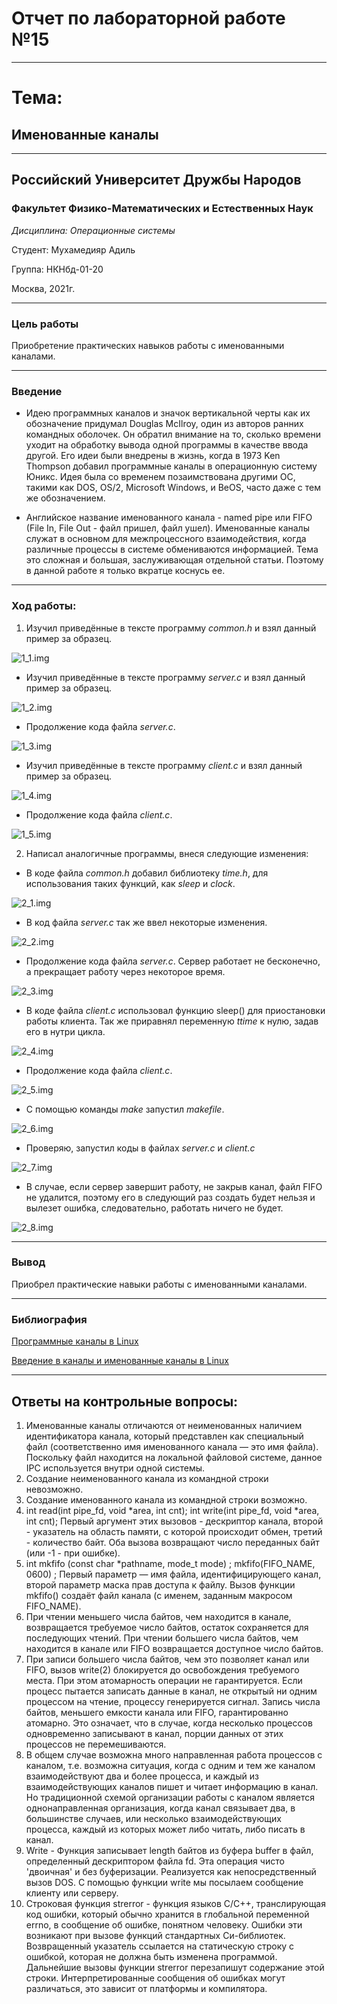 # Отчет по лабораторной работе №15

----

# Тема:
## Именованные каналы

----

## Российский Университет Дружбы Народов

### Факультет Физико-Математических и Естественных Наук

*Дисциплина: Операционные системы*

Студент: Мухамедияр Адиль

Группа: НКНбд-01-20

Москва, 2021г.

----

### Цель работы

Приобретение практических навыков работы с именованными каналами.

----

### Введение

* Идею программных каналов и значок вертикальной черты как их обозначение придумал Douglas McIlroy, один из авторов ранних командных оболочек. Он обратил внимание на то, сколько времени уходит на обработку вывода одной программы в качестве ввода другой. Его идеи были внедрены в жизнь, когда в 1973 Ken Thompson добавил программные каналы в операционную систему Юникс. Идея была со временем позаимствована другими ОС, такими как DOS, OS/2, Microsoft Windows, и BeOS, часто даже с тем же обозначением.

* Английское название именованного канала - named pipe или FIFO (File In, File Out - файл пришел, файл ушел). Именованные каналы служат в основном для межпроцессного взаимодействия, когда различные процессы в системе обмениваются информацией. Тема это сложная и большая, заслуживающая отдельной статьи. Поэтому в данной работе я только вкратце коснусь ее.

----

### Ход работы:

1. Изучил приведённые в тексте программу *common.h* и взял данный пример за образец.

![1_1.img](https://github.com/adil-cpu/OS_/blob/main/lab15/img/1_1.PNG?raw=true)

* Изучил приведённые в тексте программу *server.c* и взял данный пример за образец.

![1_2.img](https://github.com/adil-cpu/OS_/blob/main/lab15/img/1_2.PNG?raw=true)

* Продолжение кода файла *server.c*.

![1_3.img](https://github.com/adil-cpu/OS_/blob/main/lab15/img/1_3.PNG?raw=true)

* Изучил приведённые в тексте программу *client.c* и взял данный пример за образец.

![1_4.img](https://github.com/adil-cpu/OS_/blob/main/lab15/img/1_4.PNG?raw=true)

* Продолжение кода файла *client.c*.

![1_5.img](https://github.com/adil-cpu/OS_/blob/main/lab15/img/1_5.PNG?raw=true)

2. Написал аналогичные программы, внеся следующие изменения:

* В коде файла *common.h* добавил библиотеку *time.h*, для использования таких функций, как *sleep* и *clock*.

![2_1.img](https://github.com/adil-cpu/OS_/blob/main/lab15/img/2_1.PNG?raw=true)

* В код файла *server.c* так же ввел некоторые изменения.

![2_2.img](https://github.com/adil-cpu/OS_/blob/main/lab15/img/2_2.PNG?raw=true)

* Продолжение кода файла *server.c*. Сервер работает не бесконечно, а прекращает работу через некоторое время.

![2_3.img](https://github.com/adil-cpu/OS_/blob/main/lab15/img/2_3.PNG?raw=true)

* В коде файла *client.c* использовал функцию sleep() для приостановки работы клиента. Так же приравнял переменную *ttime* к нулю, задав его в нутри цикла.

![2_4.img](https://github.com/adil-cpu/OS_/blob/main/lab15/img/2_4.PNG?raw=true)

* Продолжение кода файла *client.c*.

![2_5.img](https://github.com/adil-cpu/OS_/blob/main/lab15/img/2_5.PNG?raw=true)

* С помощью команды *make* запустил *makefile*.

![2_6.img](https://github.com/adil-cpu/OS_/blob/main/lab15/img/2_6.PNG?raw=true)

* Проверяю, запустил коды в файлах *server.c* и *client.c*

![2_7.img](https://github.com/adil-cpu/OS_/blob/main/lab15/img/2_7.PNG?raw=true)

* В случае, если сервер завершит работу, не закрыв канал, файл FIFO не удалится, поэтому его в следующий раз создать будет нельзя и вылезет ошибка, следовательно, работать ничего не будет.

![2_8.img](https://github.com/adil-cpu/OS_/blob/main/lab15/img/2_8.PNG?raw=true)

----

### Вывод

Приобрел практические навыки работы с именованными каналами.

----

### Библиография

[Программные каналы в Linux](https://aidalinux.ru/w/Pipes:_%D0%9F%D1%80%D0%BE%D0%B3%D1%80%D0%B0%D0%BC%D0%BC%D0%BD%D1%8B%D0%B5_%D0%BA%D0%B0%D0%BD%D0%B0%D0%BB%D1%8B_%D0%B2_Linux)

[Введение в каналы и именованные каналы в Linux](http://rus-linux.net/MyLDP/consol/An_introduction_to_pipes_in_Linux.html)

----

## Ответы на контрольные вопросы:

1. Именованные каналы отличаются от неименованных наличием идентификатора канала, который представлен как специальный файл (соответственно имя именованного канала — это имя файла). Поскольку файл находится на локальной файловой системе, данное IPC используется внутри одной системы.
2. Создание неименованного канала из командной строки невозможно.
3. Создание именованного канала из командной строки возможно.
4. int read(int pipe_fd, void *area, int cnt);
int write(int pipe_fd, void *area, int cnt);
Первый аргумент этих вызовов - дескриптор канала, второй - указатель на область памяти, с которой происходит обмен, третий - количество байт. Оба вызова возвращают число переданных байт (или -1 - при ошибке).
5. int mkfifo (const char *pathname, mode_t mode) ;
mkfifo(FIFO_NAME, 0600) ;
Первый параметр — имя файла, идентифицирующего канал, второй параметр маска прав доступа к файлу. Вызов функции mkfifo() создаёт файл канала (с именем, заданным макросом FIFO_NAME).
6. При чтении меньшего числа байтов, чем находится в канале, возвращается требуемое число байтов, остаток сохраняется для последующих чтений. При чтении большего числа байтов, чем находится в канале или FIFO возвращается доступное число байтов.
7. При записи большего числа байтов, чем это позволяет канал или FIFO, вызов write(2) блокируется до освобождения требуемого места. При этом атомарность операции не гарантируется. Если процесс пытается записать данные в канал, не открытый ни одним процессом на чтение, процессу генерируется сигнал. Запись числа байтов, меньшего емкости канала или FIFO, гарантированно атомарно. Это означает, что в случае, когда несколько процессов одновременно записывают в канал, порции данных от этих процессов не перемешиваются.
8. В общем случае возможна много направленная работа процессов с каналом, т.е. возможна ситуация, когда с одним и тем же каналом взаимодействуют два и более процесса, и каждый из взаимодействующих каналов пишет и читает информацию в канал. Но традиционной схемой организации работы с каналом является однонаправленная организация, когда канал связывает два, в большинстве случаев, или несколько взаимодействующих процесса, каждый из которых может либо читать, либо писать в канал.
9. Write - Функция записывает length байтов из буфера buffer в файл, определенный дескриптором файла fd. Эта операция чисто 'двоичная' и без буферизации. Реализуется как непосредственный вызов DOS. С помощью функции write мы посылаем сообщение клиенту или серверу.
10. Строковая функция strerror - функция языков C/C++, транслирующая код ошибки, который обычно хранится в глобальной переменной errno, в сообщение об ошибке, понятном человеку. Ошибки эти возникают при вызове функций стандартных Си-библиотек. Возвращенный указатель ссылается на статическую строку с ошибкой, которая не должна быть изменена программой. Дальнейшие вызовы функции strerror перезапишут содержание этой строки. Интерпретированные сообщения об ошибках могут различаться, это зависит от платформы и компилятора.

